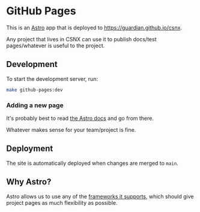 # GitHub Pages

This is an [Astro](https://astro.build/) app that is deployed to https://guardian.github.io/csnx.

Any project that lives in CSNX can use it to publish docs/test pages/whatever is useful to the project.

## Development

To start the development server, run:

```sh
make github-pages:dev
```

### Adding a new page

It's probably best to read [the Astro docs](https://docs.astro.build/en/basics/astro-pages) and go from there.

Whatever makes sense for your team/project is fine.

## Deployment

The site is automatically deployed when changes are merged to `main`.

## Why Astro?

Astro allows us to use any of the [frameworks it supports](https://astro.build/integrations/?search=&categories%5B%5D=frameworks), which should give project pages as much flexibility as possible.
